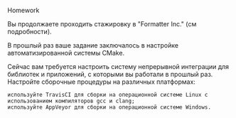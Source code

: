 Homework  

Вы продолжаете проходить стажировку в "Formatter Inc." (см подробности).  

В прошлый раз ваше задание заключалось в настройке автоматизированной системы CMake.  

Сейчас вам требуется настроить систему непрерывной интеграции для библиотек и приложений, с которыми вы работали в прошлый раз. Настройте сборочные процедуры на различных платформах:  

    используйте TravisCI для сборки на операционной системе Linux с использованием компиляторов gcc и clang;
    используйте AppVeyor для сборки на операционной системе Windows.

